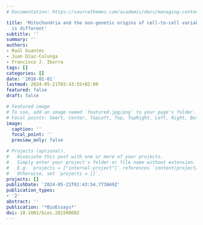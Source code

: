 ```yaml
---
# Documentation: https://sourcethemes.com/academic/docs/managing-content/

title: 'Mitochondria and the non-genetic origins of cell-to-cell variability: More
  is different'
subtitle: ''
summary: ''
authors:
- Raúl Guantes
- Juan Díaz-Colunga
- Francisco J. Iborra
tags: []
categories: []
date: '2016-01-01'
lastmod: 2024-05-21T03:43:55+02:00
featured: false
draft: false

# Featured image
# To use, add an image named `featured.jpg/png` to your page's folder.
# Focal points: Smart, Center, TopLeft, Top, TopRight, Left, Right, BottomLeft, Bottom, BottomRight.
image:
  caption: ''
  focal_point: ''
  preview_only: false

# Projects (optional).
#   Associate this post with one or more of your projects.
#   Simply enter your project's folder or file name without extension.
#   E.g. `projects = ["internal-project"]` references `content/project/deep-learning/index.md`.
#   Otherwise, set `projects = []`.
projects: []
publishDate: '2024-05-21T01:43:54.773669Z'
publication_types:
- '2'
abstract: ''
publication: '*BioEssays*'
doi: 10.1002/bies.201500082
---
```

